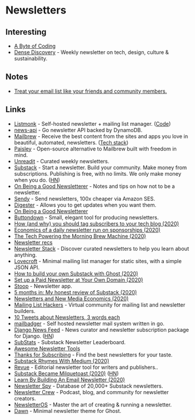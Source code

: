# Newsletters

## Interesting

- [A Byte of Coding](https://abyteofcoding.com/)
- [Dense Discovery](https://www.densediscovery.com/) - Weekly newsletter on tech, design, culture & sustainability.

## Notes

- [Treat your email list like your friends and community members.](https://twitter.com/jhooks/status/1310418061451603968)

## Links

- [Listmonk](https://listmonk.app/) - Self-hosted newsletter + mailing list manager. ([Code](https://github.com/knadh/listmonk))
- [news-api](https://github.com/tj/news-api) - Go newsletter API backed by DynamoDB.
- [Mailbrew](https://mailbrew.com/) - Receive the best content from the sites and apps you love in beautiful, automated, newsletters. ([Tech stack](https://twitter.com/frankdilo/status/1318206157006176258))
- [Paisley](https://github.com/uduakabaci/Paisley) - Open-source alternative to Mailbrew built with freedom in mind.
- [Unreadit](https://unreadit.com/) - Curated weekly newsletters.
- [Substack](https://substack.com/) - Start a newsletter. Build your community. Make money from subscriptions. Publishing is free, with no limits. We only make money when you do. ([HN](https://news.ycombinator.com/item?id=16326411))
- [On Being a Good Newsletterer](https://craigmod.com/essays/on_writing_good_newsletters/) - Notes and tips on how not to be a newsletter.
- [Sendy](https://sendy.co/) - Send newsletters, 100x cheaper via Amazon SES.
- [Digester](https://digester.app/) - Allows you to get updates when you want them.
- [On Being a Good Newsletterer](https://craigmod.com/essays/on_writing_good_newsletters/)
- [Buttondown](https://buttondown.email/) - Small, elegant tool for producing newsletters.
- [How (and why) you should tag subscribers to your tech blog (2020)](https://monicalent.com/blog/2020/05/04/tag-and-segment-convertkit-hugo-gatsby/)
- [Economics of a daily newsletter run on sponsorships (2020)](https://twitter.com/Harris_Bryan/status/1259426257747488773)
- [The Tech Powering the Morning Brew Machine (2020)](https://medium.com/the-mission/the-tech-powering-the-morning-brew-machine-b7e8cd82121)
- [Newsletter recs](https://twitter.com/SeanJoshuaHQ/status/1262037525960568832)
- [Newsletter Stack](https://newsletterstack.com/) - Discover curated newsletters to help you learn about anything.
- [Lovecroft](https://github.com/thesephist/lovecroft) - Minimal mailing list manager for static sites, with a simple JSON API.
- [How to build your own Substack with Ghost (2020)](https://www.indiehackers.com/post/how-to-build-your-own-substack-with-ghost-9d061b0b79)
- [Set up a Paid Newsletter at Your Own Domain (2020)](https://balajis.com/set-up-a-paid-newsletter-at-your-own-domain/)
- [Stoop](https://stoopinbox.com/) - Newsletter app.
- [5 months in: My honest review of Substack (2020)](https://www.indiehackers.com/post/5-months-in-my-honest-review-of-substack-45bab46aea)
- [Newsletters and New Media Economics (2020)](https://diff.substack.com/p/newsletters-and-new-media-economics)
- [Mailing List Hackers](https://www.mailinglisthackers.com/) - Virtual community for mailing list and newsletter builders.
- [10 Tweets about Newsletters, 3 words each](https://twitter.com/Kamphey/status/1285773961138036742)
- [mailbadger](https://github.com/mailbadger/app) - Self hosted newsletter mail system written in go.
- [Django News Feed](https://github.com/saadmk11/django-newsfeed) - News curator and newsletter subscription package for Django. ([HN](https://news.ycombinator.com/item?id=24389275))
- [SubStats](https://substats.actionably.com/) - Substack Newsletter Leaderboard.
- [Awesome Newsletter Tools](https://github.com/marcelkooi/awesome-newsletter-tools)
- [Thanks for Subscribing](https://www.thanksforsubscribing.app/) - Find the best newsletters for your taste.
- [Substack Rhymes With Medium (2020)](https://napkinmath.substack.com/p/substack-rhymes-with-medium)
- [Revue](https://www.getrevue.co/) - Editorial newsletter tool for writers and publishers..
- [Substack Became Milquetoast (2020)](https://nintil.com/substack-milquetoast) ([HN](https://news.ycombinator.com/item?id=24812887))
- [Learn By Building An Email Newsletter (2020)](https://www.lpalmieri.com/posts/2020-06-21-zero-to-production-2-learn-by-building-an-email-newsletter/)
- [Newsletter Spy](https://newsletterspy.io/) - Database of 20,000+ Substack newsletters.
- [Newsletter Crew](https://newslettercrew.com/) - Podcast, blog, and community for newsletter creators.
- [NewsletterOS](https://newsletteros.com/) - Master the art of creating & running a newsletter.
- [Dawn](https://github.com/TryGhost/Dawn) - Minimal newsletter theme for Ghost.
